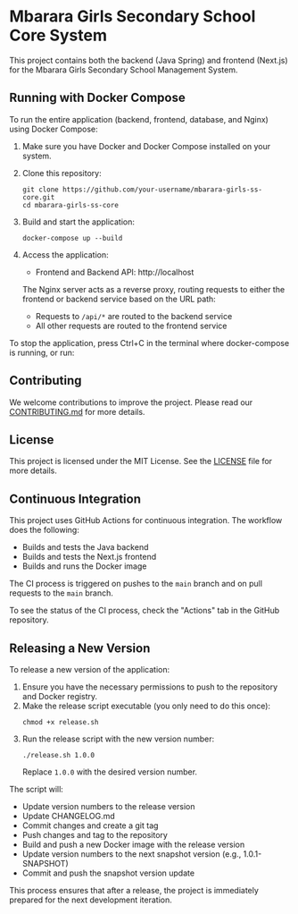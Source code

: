 # Mbarara Girls Secondary School Core System

This project contains both the backend (Java Spring) and frontend (Next.js) for the Mbarara Girls Secondary School Management System.

## Running with Docker Compose

To run the entire application (backend, frontend, database, and Nginx) using Docker Compose:

1. Make sure you have Docker and Docker Compose installed on your system.

2. Clone this repository:
   ```
   git clone https://github.com/your-username/mbarara-girls-ss-core.git
   cd mbarara-girls-ss-core
   ```

3. Build and start the application:
   ```
   docker-compose up --build
   ```

4. Access the application:
   - Frontend and Backend API: http://localhost

   The Nginx server acts as a reverse proxy, routing requests to either the frontend or backend service based on the URL path:
   - Requests to `/api/*` are routed to the backend service
   - All other requests are routed to the frontend service

To stop the application, press Ctrl+C in the terminal where docker-compose is running, or run:

## Contributing

We welcome contributions to improve the project. Please read our [CONTRIBUTING.md](CONTRIBUTING.md) for more details.

## License

This project is licensed under the MIT License. See the [LICENSE](LICENSE) file for more details.

## Continuous Integration

This project uses GitHub Actions for continuous integration. The workflow does the following:

- Builds and tests the Java backend
- Builds and tests the Next.js frontend
- Builds and runs the Docker image

The CI process is triggered on pushes to the `main` branch and on pull requests to the `main` branch.

To see the status of the CI process, check the "Actions" tab in the GitHub repository.

## Releasing a New Version

To release a new version of the application:

1. Ensure you have the necessary permissions to push to the repository and Docker registry.
2. Make the release script executable (you only need to do this once):
   ```
   chmod +x release.sh
   ```
3. Run the release script with the new version number:
   ```
   ./release.sh 1.0.0
   ```
   Replace `1.0.0` with the desired version number.

The script will:
- Update version numbers to the release version
- Update CHANGELOG.md
- Commit changes and create a git tag
- Push changes and tag to the repository
- Build and push a new Docker image with the release version
- Update version numbers to the next snapshot version (e.g., 1.0.1-SNAPSHOT)
- Commit and push the snapshot version update

This process ensures that after a release, the project is immediately prepared for the next development iteration.
